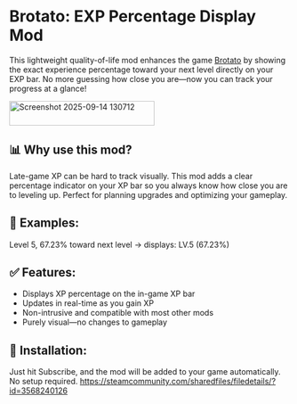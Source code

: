# Brotato: EXP Percentage Display Mod
This lightweight quality-of-life mod enhances the game [Brotato](https://store.steampowered.com/app/1942280/Brotato/) by showing the exact experience percentage toward your next level directly on your EXP bar. No more guessing how close you are—now you can track your progress at a glance!

<img width="261" height="44" alt="Screenshot 2025-09-14 130712" src="https://github.com/user-attachments/assets/b4301040-a3f7-4c9f-9c2a-85c61853c02d" />

## 📊 Why use this mod?
Late-game XP can be hard to track visually. This mod adds a clear percentage indicator on your XP bar so you always know how close you are to leveling up. Perfect for planning upgrades and optimizing your gameplay.

## 🔢 Examples:
Level 5, 67.23% toward next level → displays: LV.5 (67.23%)

## ✅ Features:
- Displays XP percentage on the in-game XP bar
- Updates in real-time as you gain XP
- Non-intrusive and compatible with most other mods
- Purely visual—no changes to gameplay

## 🔧 Installation:
Just hit Subscribe, and the mod will be added to your game automatically. No setup required.
https://steamcommunity.com/sharedfiles/filedetails/?id=3568240126
